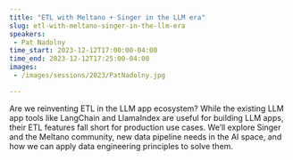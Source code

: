 ```yaml
---
title: "ETL with Meltano + Singer in the LLM era"
slug: etl-with-meltano-singer-in-the-llm-era
speakers:
 - Pat Nadolny
time_start: 2023-12-12T17:00:00-04:00
time_end: 2023-12-12T17:25:00-04:00
images:
 - /images/sessions/2023/PatNadolny.jpg

---
```


Are we reinventing ETL in the LLM app ecosystem? While the existing LLM app tools like LangChain and LlamaIndex are useful for building LLM apps, their ETL features fall short for production use cases. We’ll explore Singer and the Meltano community, new data pipeline needs in the AI space, and how we can apply data engineering principles to solve them.